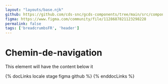 ```yaml
---
layout: "layouts/base.njk"
github: https://github.com/cds-snc/gcds-components/tree/main/src/components/gcds-breadcrumbs
figma: https://www.figma.com/community/file/1128687821123298228
permalink: false
tags: ['breadcrumbsFR', 'header']
---
```


# Chemin-de-navigation

This element will have the content below it

{% docLinks locale stage figma github %}
{% enddocLinks %}
